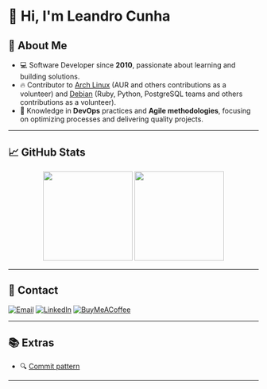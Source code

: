# 👋 Hi, I'm Leandro Cunha

## 🚀 About Me

- 💻 Software Developer since **2010**, passionate about learning and building solutions.
- 🔥 Contributor to [Arch Linux](https://github.com/archlinux) (AUR and others contributions as a volunteer) and [Debian](https://github.com/debian) (Ruby, Python, PostgreSQL teams and others contributions as a volunteer).
- 🚀 Knowledge in **DevOps** practices and **Agile methodologies**, focusing on optimizing processes and delivering quality projects.

---

## 📈 GitHub Stats

<div align="center">
  <img height="180em" src="https://github-readme-stats.vercel.app/api?username=leandrocunha526&show_icons=true&theme=dracula&include_all_commits=true&count_private=true"/>
  <img height="180em" src="https://github-readme-stats.vercel.app/api/top-langs/?username=leandrocunha526&layout=compact&langs_count=10&theme=dracula"/>
</div>

---

## 🔗 Contact

[![Email](https://img.shields.io/badge/Email-D14836?style=for-the-badge&logo=gmail&logoColor=white)](mailto:leandrocunhaemail@gmail.com)
[![LinkedIn](https://img.shields.io/badge/LinkedIn-0077B5?style=for-the-badge&logo=linkedin&logoColor=white)](https://www.linkedin.com/in/leandrocunha123)
[![BuyMeACoffee](https://img.shields.io/badge/Buy%20Me%20a%20Coffee-FFDD00?style=for-the-badge&logo=buy-me-a-coffee&logoColor=black)](https://www.buymeacoffee.com/leandrocunha)

---

## 📚 Extras

- 🔍 [Commit pattern](https://gist.github.com/leandrocunha526/f5bf86a5429401af5acba7fe811d4e7d)

---
